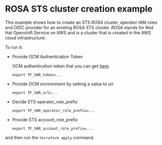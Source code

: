 # ROSA STS cluster creation example

This example shows how to create an STS _ROSA_ cluster, operator IAM roles and OIDC provider for an existing ROSA STS cluster.
_ROSA_ stands for Red Hat Openshift Service on AWS
and is a cluster that is created in the AWS cloud infrastructure.

To run it:

* Provide OCM Authentication Token 

  OCM authentication token that you can get [here](https://console.redhat.com/openshift/token).
    ```
    export TF_VAR_token=...
    ```

* Provide OCM environment by setting a value to url    
    ```
    export TF_VAR_url=...
    ```

* Decide STS operator_role_prefix    
    ```
    export TF_VAR_operator_role_prefix=...
    ```

* Provide STS account_role_prefix
    ```
    export TF_VAR_account_role_prefix=...
    ```
and then run the `terraform apply` command.


